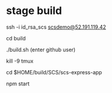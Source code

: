# stage build

ssh -i id_rsa_scs scsdemo@52.191.119.42

cd build

./build.sh (enter github user)

kill -9 tmux

cd $HOME/build/SCS/scs-express-app

npm start



